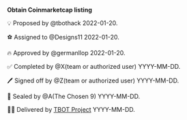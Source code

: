 **Obtain Coinmarketcap listing**

💡 Proposed by @tbothack 2022-01-20.

⚽ Assigned to @Designs11 2022-01-20.

🔥 Approved by @germanllop 2022-01-20.

✅ Completed by @X(team or authorized user) YYYY-MM-DD.

🖊️ Signed off by @Z(team or authorized user) YYYY-MM-DD.

💌 Sealed by @A(The Chosen 9) YYYY-MM-DD.

🏴‍☠️ Delivered by [TBOT Project](https://tbot.fi) YYYY-MM-DD.
